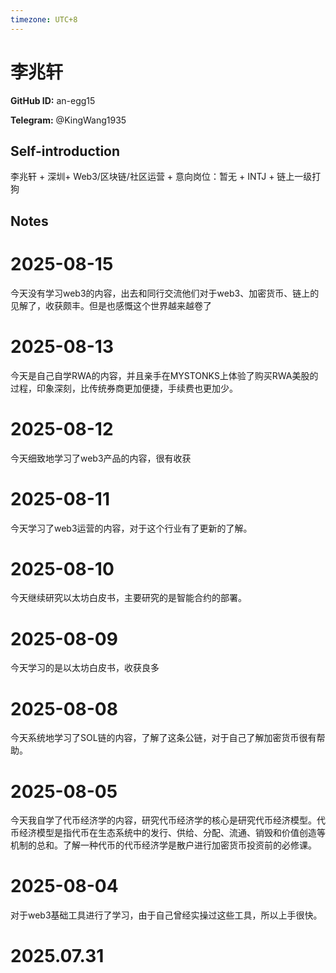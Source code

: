 ```yaml
---
timezone: UTC+8
---
```


# 李兆轩

**GitHub ID:** an-egg15

**Telegram:** @KingWang1935

## Self-introduction

李兆轩 + 深圳+ Web3/区块链/社区运营 + 意向岗位：暂无 + INTJ + 链上一级打狗

## Notes

<!-- Content_START -->
# 2025-08-15

今天没有学习web3的内容，出去和同行交流他们对于web3、加密货币、链上的见解了，收获颇丰。但是也感慨这个世界越来越卷了

# 2025-08-13

今天是自己自学RWA的内容，并且亲手在MYSTONKS上体验了购买RWA美股的过程，印象深刻，比传统券商更加便捷，手续费也更加少。

# 2025-08-12

今天细致地学习了web3产品的内容，很有收获

# 2025-08-11

今天学习了web3运营的内容，对于这个行业有了更新的了解。

# 2025-08-10

今天继续研究以太坊白皮书，主要研究的是智能合约的部署。

# 2025-08-09

今天学习的是以太坊白皮书，收获良多

# 2025-08-08

今天系统地学习了SOL链的内容，了解了这条公链，对于自己了解加密货币很有帮助。

# 2025-08-05

今天我自学了代币经济学的内容，研究代币经济学的核心是研究代币经济模型。代币经济模型是指代币在生态系统中的发行、供给、分配、流通、销毁和价值创造等机制的总和。了解一种代币的代币经济学是散户进行加密货币投资前的必修课。

# 2025-08-04

对于web3基础工具进行了学习，由于自己曾经实操过这些工具，所以上手很快。


# 2025.07.31


<!-- Content_END -->
